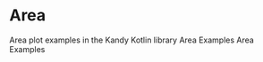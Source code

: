 # Area

<web-summary>
Area plot examples in the Kandy Kotlin library
</web-summary>

<card-summary>
Area Examples
</card-summary>

<link-summary>
Area Examples
</link-summary>

<include from="Examples.topic" element-id="list-of-area-examples"></include>